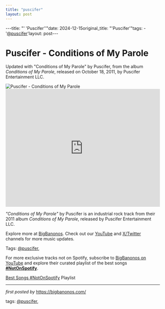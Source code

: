 ```yaml
---
title: "puscifer"
layout: post
---
```

---title: "' 'Puscifer''"date: 2024-12-15original_title: "'Puscifer'"tags:  - '[@puscifer](/tags/puscifer/)'layout: post---<!-- Title of the Post --><h1 >Puscifer - Conditions of My Parole</h1> <!-- Introductory Text --><p >Updated with "Conditions of My Parole" by Puscifer, from the album *Conditions of My Parole*, released on October 18, 2011, by Puscifer Entertainment LLC.</p> <!-- Featured Image --><div > <img src="https://upload.wikimedia.org/wikipedia/en/e/ec/Puscifer_-_Conditions_Of_My_Parole.jpg" alt="Puscifer - Conditions of My Parole" /></div> <!-- YouTube Video Embed --><div > <iframe width="100%" height="385" src="https://www.youtube.com/embed/7E-_J5WWkoc" title="Puscifer - 'Conditions of My Parole' (Official Video - Director's Cut)" frameborder="0" allow="accelerometer; autoplay; clipboard-write; encrypted-media; gyroscope; picture-in-picture; web-share" referrerpolicy="strict-origin-when-cross-origin" allowfullscreen></iframe></div> <!-- Song Information --><div > <p><em>"Conditions of My Parole"</em> by Puscifer is an industrial rock track from their 2011 album *Conditions of My Parole*, released by Puscifer Entertainment LLC.</p></div> <!-- Footer Links --><div > <p>Explore more at <a href="https://bigbanonos.com/" target="_blank">BigBanonos</a>. Check out our <a href="https://www.youtube.com/[@BigBanonos](/tags/BigBanonos/)" target="_blank">YouTube</a> and <a href="https://x.com/bigbanonos" target="_blank">X/Twitter</a> channels for more music updates.</p></div> <!-- Tags --><p >Tags: [@puscifer](/tags/puscifer/),</p><!--Subscribe and Playlist Links--><div>    <p>For more exclusive tracks not on Spotify, subscribe to <a href="https://www.youtube.com/[@BigBanonos](/tags/BigBanonos/)" target="_blank">BigBanonos on YouTube</a> and explore their curated playlist of the best songs <strong>[#NotOnSpotify](/tags/NotOnSpotify/)</strong>.</p>    <p><a href="https://www.youtube.com/playlist?list=PLtuNtuTatqI0kFahUCbtbfenC_ET5O_tr" target="_blank">Best Songs [#NotOnSpotify](/tags/NotOnSpotify/) Playlist<br /></a></p></div><hr /><p><em>first posted by</em> <a href="https://bigbanonos.com/" rel="noopener" target="_new">https://bigbanonos.com/</a></p><p>tags: [@puscifer](/tags/puscifer/),</p>